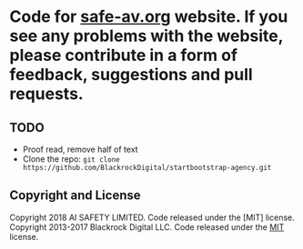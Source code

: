 # Code for [safe-av.org](http://safe-av.org/) website.  If you see any problems with the website, please contribute in a form of feedback, suggestions and pull requests.

## TODO

* Proof read, remove half of text
* Clone the repo: `git clone https://github.com/BlackrockDigital/startbootstrap-agency.git`

## Copyright and License
Copyright 2018 AI SAFETY LIMITED. Code released under the [MIT] license.
Copyright 2013-2017 Blackrock Digital LLC. Code released under the [MIT](https://github.com/BlackrockDigital/startbootstrap-agency/blob/gh-pages/LICENSE) license.
